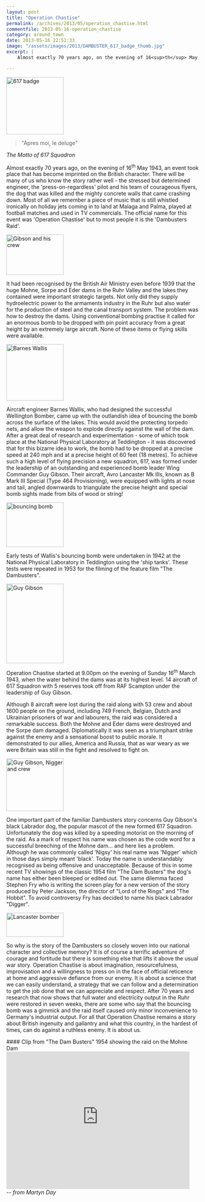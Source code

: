 ```yaml
---
layout: post
title: "Operation Chastise"
permalink: /archives/2013/05/operation_chastise.html
commentfile: 2013-05-16-operation_chastise
category: around_town
date: 2013-05-16 22:51:33
image: "/assets/images/2013/DAMBUSTER_617_badge_thumb.jpg"
excerpt: |
    Almost exactly 70 years ago, on the evening of 16<sup>th</sup> May 1943, an event took place that has become imprinted on the British character. There will be many of us who know the story rather well - the stressed but determined engineer, the 'press-on-regardless' pilot and his team of courageous flyers, the dog that was killed and the mighty concrete walls that came crashing down. Most of all we remember a piece of music that is still whistled ironically on holiday jets coming in to land at Malaga and Palma, played at football matches and used in TV commercials. The official name for this event was 'Operation Chastise' but to most people it is the 'Dambusters Raid'.

---
```


<a href="/assets/images/2013/DAMBUSTER_617_badge.jpg" title="See larger version of - 617 badge"><img src="/assets/images/2013/DAMBUSTER_617_badge_thumb.jpg" width="150" height="150" alt="617 badge" class="right" /></a>

> "Apres moi, le deluge"

<cite>The Motto of 617 Squadron</cite>

Almost exactly 70 years ago, on the evening of 16<sup>th</sup> May 1943, an event took place that has become imprinted on the British character. There will be many of us who know the story rather well - the stressed but determined engineer, the 'press-on-regardless' pilot and his team of courageous flyers, the dog that was killed and the mighty concrete walls that came crashing down. Most of all we remember a piece of music that is still whistled ironically on holiday jets coming in to land at Malaga and Palma, played at football matches and used in TV commercials. The official name for this event was 'Operation Chastise' but to most people it is the 'Dambusters Raid'.

<a href="/assets/images/2013/DAMBUSTER_Gibson_and_his_crew.jpg" title="See larger version of - Gibson and his crew"><img src="/assets/images/2013/DAMBUSTER_Gibson_and_his_crew_thumb.jpg" width="150" height="106" alt="Gibson and his crew" class="photo right" /></a>

It had been recognised by the British Air Ministry even before 1939 that the huge Mohne, Sorpe and Eder dams in the Ruhr Valley and the lakes they contained were important strategic targets. Not only did they supply hydroelectric power to the armaments industry in the Ruhr but also water for the production of steel and the canal transport system. The problem was how to destroy the dams. Using conventional bombing practise it called for an enormous bomb to be dropped with pin point accuracy from a great height by an extremely large aircraft. None of these items or flying skills were available.

<a href="/assets/images/2013/DAMBUSTER_barnes_wallis.jpg" title="See larger version of - Barnes Wallis"><img src="/assets/images/2013/DAMBUSTER_barnes_wallis_thumb.jpg" width="150" height="148" alt="Barnes Wallis" class="photo right" /></a>

Aircraft engineer Barnes Wallis, who had designed the successful Wellington Bomber, came up with the outlandish idea of bouncing the bomb across the surface of the lakes. This would avoid the protecting torpedo nets, and allow the weapon to explode directly against the wall of the dam. After a great deal of research and experimentation - some of which took place at the National Physical Laboratory at Teddington - it was discovered that for this bizarre idea to work, the bomb had to be dropped at a precise speed at 240 mph and at a precise height of 60 feet (18 metres). To achieve such a high level of flying precision a new squadron, 617, was formed under the leadership of an outstanding and experienced bomb leader Wing Commander Guy Gibson. Their aircraft, Avro Lancaster Mk IIIs, known as B Mark III Special (Type 464 Provisioning), were equipped with lights at nose and tail, angled downwards to triangulate the precise height and special bomb sights made from bits of wood or string!

<div markdown="1" class="box">
<a href="/assets/images/2013/DAMBUSTER_bouncing_bomb.jpg" title="See larger version of - bouncing bomb"><img src="/assets/images/2013/DAMBUSTER_bouncing_bomb_thumb.jpg" width="150" height="117" alt="bouncing bomb" class="photo left" /></a>

Early tests of Wallis's bouncing bomb were undertaken in 1942 at the National Physical Laboratory in Teddington using the 'ship tanks'. These tests were repeated in 1953 for the filming of the feature film "The Dambusters".

</div>
<a href="/assets/images/2013/DAMBUSTER_guy-gibson.jpg" title="See larger version of - Guy Gibson"><img src="/assets/images/2013/DAMBUSTER_guy-gibson_thumb.jpg" width="150" height="208" alt="Guy Gibson" class="photo right" /></a>

Operation Chastise started at 9.00pm on the evening of Sunday 16<sup>th</sup> March 1943, when the water behind the dams was at its highest level. 14 aircraft of 617 Squadron with 5 reserves took off from RAF Scampton under the leadership of Guy Gibson.

Although 8 aircraft were lost during the raid along with 53 crew and about 1600 people on the ground, including 749 French, Belgian, Dutch and Ukrainian prisoners of war and labourers, the raid was considered a remarkable success. Both the Mohne and Eder dams were destroyed and the Sorpe dam damaged. Diplomatically it was seen as a triumphant strike against the enemy and a sensational boost to public morale. It demonstrated to our allies, America and Russia, that as war weary as we were Britain was still in the fight and resolved to fight on.

<div markdown="1" class="box">
<a href="/assets/images/2013/DAMBUSTER_Guy_Gibson,_Nigger_and_crew.jpg" title="See larger version of - Guy Gibson, Nigger and crew"><img src="/assets/images/2013/DAMBUSTER_Guy_Gibson,_Nigger_and_crew_thumb.jpg" width="150" height="138" alt="Guy Gibson, Nigger and crew" class="photo right" /></a>

One important part of the familiar Dambusters story concerns Guy Gibson's black Labrador dog, the popular mascot of the new formed 617 Squadron. Unfortunately the dog was killed by a speeding motorist on the morning of the raid. As a mark of respect his name was chosen as the code word for a successful breeching of the Mohne dam... and here lies a problem. Although he was commonly called 'Nigsy' his real name was 'Nigger' which in those days simply meant 'black'. Today the name is understandably recognised as being offensive and unacceptable. Because of this in some recent TV showings of the classic 1954 film "The Dam Busters" the dog's name has either been bleeped or edited out. The same dilemma faced Stephen Fry who is writing the screen play for a new version of the story produced by Peter Jackson, the director of "Lord of the Rings" and "The Hobbit". To avoid controversy Fry has decided to name his black Labrador "Digger".

</div>
<a href="/assets/images/2013/DAMBUSTER_lancaster_bomber.jpg" title="See larger version of - Lancaster bomber"><img src="/assets/images/2013/DAMBUSTER_lancaster_bomber_thumb.jpg" width="150" height="63" alt="Lancaster bomber" class="photo right" /></a>

So why is the story of the Dambusters so closely woven into our national character and collective memory? It is of course a terrific adventure of courage and fortitude but there is something else that lifts it above the usual war story. Operation Chastise is about imagination, resourcefulness, improvisation and a willingness to press on in the face of official reticence at home and aggressive defiance from our enemy. It is about a science that we can easily understand, a strategy that we can follow and a determination to get the job done that we can appreciate and respect. After 70 years and research that now shows that full water and electricity output in the Ruhr were restored in seven weeks, there are some who say that the bouncing bomb was a gimmick and the raid itself caused only minor inconvenience to Germany's industrial output. For all that Operation Chastise remains a story about British ingenuity and gallantry and what this country, in the hardest of times, can do against a ruthless enemy. It is about us.

<div markdown="1" class="box">
#### Clip from "The Dam Busters" 1954 showing the raid on the Mohne Dam

<iframe width="480" height="360" src="http://www.youtube-nocookie.com/embed/lCRIsjJFRNo?rel=0" frameborder="0" allowfullscreen>
</iframe>
</div>
<cite>-- from Martyn Day</cite>
